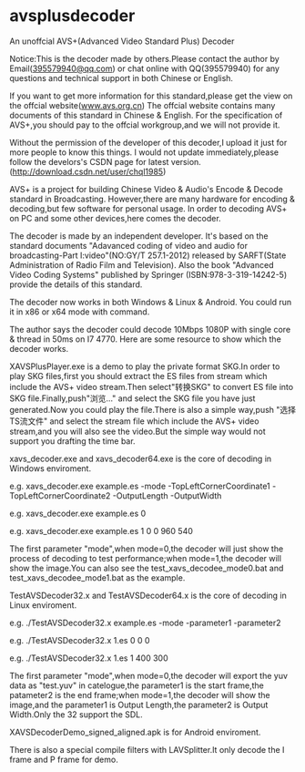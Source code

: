 # avsplusdecoder
An unoffcial AVS+(Advanced Video Standard Plus) Decoder

Notice:This is the decoder made by others.Please contact the author by Email(395579940@qq.com) or chat online with QQ(395579940) for any questions and technical support in both Chinese or English.

If you want to get more information for this standard,please get the view on the offcial website(www.avs.org.cn)
The offcial website contains many documents of this standard in Chinese & English.
For the specification of AVS+,you should pay to the offcial workgroup,and we will not provide it.

Without the permission of the developer of this decoder,I upload it just for more people to know this things.
I would not update immediately,please follow the develors's CSDN page for latest version.(http://download.csdn.net/user/chql1985)

AVS+ is a project for building Chinese Video & Audio's Encode & Decode standard in Broadcasting.
However,there are many hardware for encoding & decoding,but few software for personal usage.
In order to decoding AVS+ on PC and some other devices,here comes the decoder.

The decoder is made by an independent developer.
It's based on the standard documents "Adavanced coding of video and audio for broadcasting-Part I:video"(NO:GY/T 257.1-2012) released by SARFT(State Administration of Radio Film and Television).
Also the book "Advanced Video Coding Systems" published by Springer (ISBN:978-3-319-14242-5) provide the details of this standard.

The decoder now works in both Windows & Linux & Android.
You could run it in x86 or x64 mode with command.

The author says the decoder could decode 10Mbps 1080P with single core & thread in 50ms on I7 4770.
Here are some resource to show which the decoder works.

XAVSPlusPlayer.exe is a demo to play the private format SKG.In order to play SKG files,first you should extract the ES files from stream which include the AVS+ video stream.Then select"转换SKG" to convert ES file into SKG file.Finally,push"浏览..." and select the SKG file you have just generated.Now you could play the file.There is also a simple way,push "选择TS流文件" and select the stream file which include the AVS+ video stream,and you will also see the video.But the simple way would not support you drafting the time bar.

xavs_decoder.exe and xavs_decoder64.exe is the core of decoding in Windows enviroment.

e.g. xavs_decoder.exe example.es -mode -TopLeftCornerCoordinate1 -TopLeftCornerCoordinate2 -OutputLength -OutputWidth

e.g. xavs_decoder.exe example.es 0

e.g. xavs_decoder.exe example.es 1 0 0 960 540

The first parameter "mode",when mode=0,the decoder will just show the process of decoding to test performance;when mode=1,the decoder will show the image.You can also see the test_xavs_decodee_mode0.bat and test_xavs_decodee_mode1.bat as the example.

TestAVSDecoder32.x and TestAVSDecoder64.x is the core of decoding in Linux enviroment.

e.g.  ./TestAVSDecoder32.x example.es -mode -parameter1 -parameter2

e.g.  ./TestAVSDecoder32.x 1.es 0 0 0

e.g.  ./TestAVSDecoder32.x 1.es 1 400 300

The first parameter "mode",when mode=0,the decoder will export the yuv data as "test.yuv" in catelogue,the parameter1 is the start frame,the patameter2 is the end frame;when mode=1,the decoder will show the image,and the parameter1 is Output Length,the parameter2 is Output Width.Only the 32 support the SDL.

XAVSDecoderDemo_signed_aligned.apk is for Android enviroment.

There is also a special compile filters with LAVSplitter.It only decode the I frame and P frame for demo.

